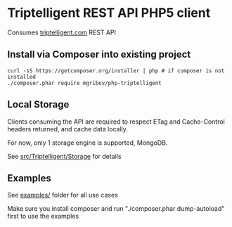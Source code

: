 # Triptelligent REST API PHP5 client

Consumes [triptelligent.com](http://triptelligent.com) REST API

## Install via Composer into existing project
    curl -sS https://getcomposer.org/installer | php # if composer is not installed
    ./composer.phar require mgribov/php-triptelligent

## Local Storage
Clients consuming the API are required to respect ETag and Cache-Control headers returned, and cache data locally.

For now, only 1 storage engine is supported, MongoDB.

See [src/Triptelligent/Storage](https://github.com/mgribov/php-triptelligent/tree/master/src/Triptelligent/Storage) for details

## Examples
See [examples/](https://github.com/mgribov/php-triptelligent/tree/master/examples) folder for all use cases

Make sure you install composer and run "./composer.phar dump-autoload" first to use the examples
